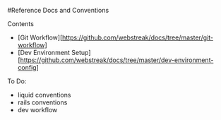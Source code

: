 #Reference Docs and Conventions

Contents
- [Git Workflow][https://github.com/webstreak/docs/tree/master/git-workflow]
- [Dev Environment Setup][https://github.com/webstreak/docs/tree/master/dev-environment-config]

To Do:
- liquid conventions
- rails conventions
- dev workflow
